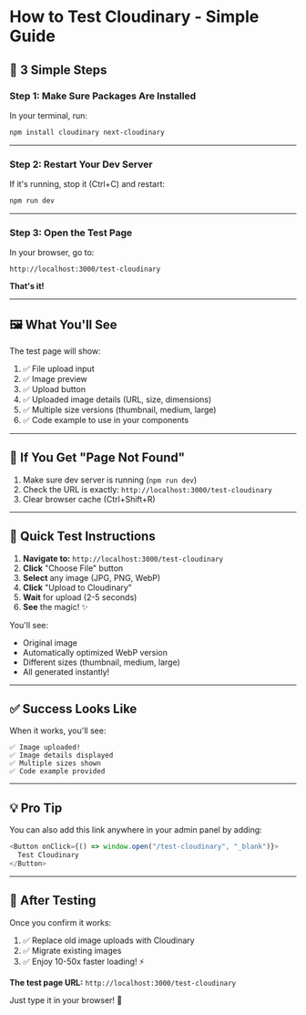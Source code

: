 # How to Test Cloudinary - Simple Guide

## 🎯 **3 Simple Steps**

### **Step 1: Make Sure Packages Are Installed**

In your terminal, run:

```bash
npm install cloudinary next-cloudinary
```

---

### **Step 2: Restart Your Dev Server**

If it's running, stop it (Ctrl+C) and restart:

```bash
npm run dev
```

---

### **Step 3: Open the Test Page**

In your browser, go to:

```
http://localhost:3000/test-cloudinary
```

**That's it!**

---

## 🖼️ **What You'll See**

The test page will show:

1. ✅ File upload input
2. ✅ Image preview
3. ✅ Upload button
4. ✅ Uploaded image details (URL, size, dimensions)
5. ✅ Multiple size versions (thumbnail, medium, large)
6. ✅ Code example to use in your components

---

## 🔧 **If You Get "Page Not Found"**

1. Make sure dev server is running (`npm run dev`)
2. Check the URL is exactly: `http://localhost:3000/test-cloudinary`
3. Clear browser cache (Ctrl+Shift+R)

---

## 📝 **Quick Test Instructions**

1. **Navigate to:** `http://localhost:3000/test-cloudinary`
2. **Click** "Choose File" button
3. **Select** any image (JPG, PNG, WebP)
4. **Click** "Upload to Cloudinary"
5. **Wait** for upload (2-5 seconds)
6. **See** the magic! ✨

You'll see:

- Original image
- Automatically optimized WebP version
- Different sizes (thumbnail, medium, large)
- All generated instantly!

---

## ✅ **Success Looks Like**

When it works, you'll see:

```
✅ Image uploaded!
✅ Image details displayed
✅ Multiple sizes shown
✅ Code example provided
```

---

## 💡 **Pro Tip**

You can also add this link anywhere in your admin panel by adding:

```javascript
<Button onClick={() => window.open("/test-cloudinary", "_blank")}>
  Test Cloudinary
</Button>
```

---

## 🚀 **After Testing**

Once you confirm it works:

1. ✅ Replace old image uploads with Cloudinary
2. ✅ Migrate existing images
3. ✅ Enjoy 10-50x faster loading! ⚡

**The test page URL:** `http://localhost:3000/test-cloudinary`

Just type it in your browser! 🙏


